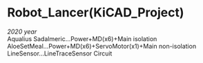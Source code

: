 # Robot_Lancer(KiCAD_Project)

*2020 year* <br>
Aqualius Sadalmeric...Power+MD(x6)+Main isolation<br>
AloeSetMeal...Power+MD(x6)+ServoMotor(x1)+Main non-isolation<br>
LineSensor...LineTraceSensor Circuit <br>
